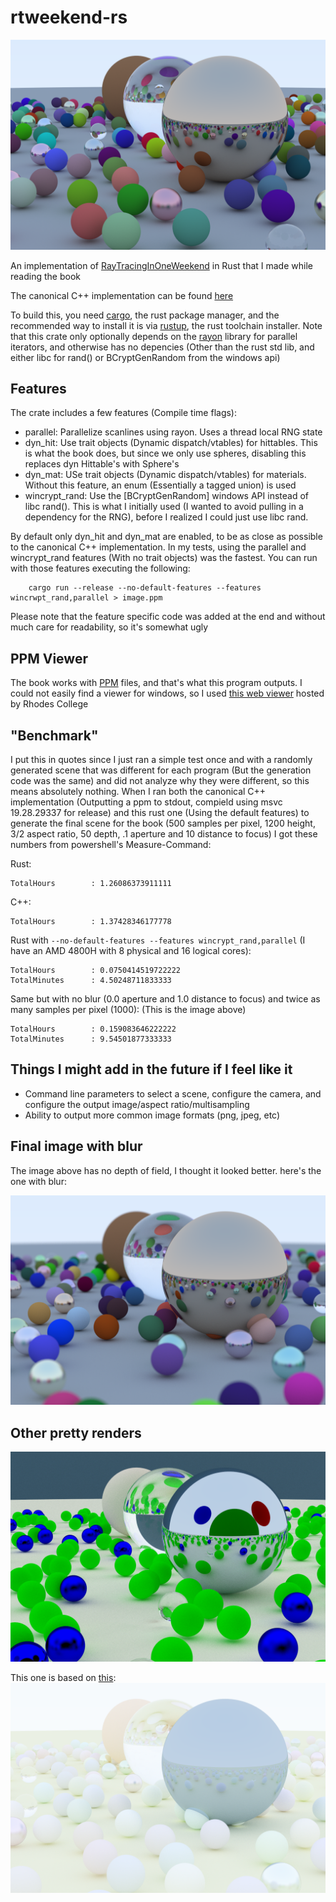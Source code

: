 # rtweekend-rs

![render of a random scene of spheres with a flat color, metal reflections and glass reflections/refractions, final output of the RayTracingInOneWeekend book. Except without blur/deph of field](/weekend_final_noblur.png)

An implementation of [RayTracingInOneWeekend](https://raytracing.github.io/books/RayTracingInOneWeekend.html) in Rust that I made while reading the book

The canonical C++ implementation can be found [here](https://github.com/RayTracing/raytracing.github.io/tree/master/src/InOneWeekend)

To build this, you need [cargo](https://github.com/rust-lang/cargo), the rust package manager, and the recommended way to install it is via [rustup](https://rustup.rs/), the rust toolchain installer.
Note that this crate only optionally depends on the [rayon]() library for parallel iterators, and otherwise has no depencies (Other than the rust std lib, and either libc for rand() or BCryptGenRandom from the windows api)

## Features

The crate includes a few features (Compile time flags):

- parallel: Parallelize scanlines using rayon. Uses a thread local RNG state
- dyn_hit: Use trait objects (Dynamic dispatch/vtables) for hittables. This is what the book does, but since we only use spheres, disabling this replaces dyn Hittable's with Sphere's
- dyn_mat: USe trait objects (Dynamic dispatch/vtables) for materials. Without this feature, an enum (Essentially a tagged union) is used
- wincrypt_rand: Use the [BCryptGenRandom] windows API instead of libc rand(). This is what I initially used (I wanted to avoid pulling in a dependency for the RNG), before I realized I could just use libc rand.

By default only dyn_hit and dyn_mat are enabled, to be as close as possible to the canonical C++ implementation. In my tests, using the parallel and wincrypt_rand features (With no trait objects) was the fastest. You can run with those features executing the following:

```
    cargo run --release --no-default-features --features wincrwpt_rand,parallel > image.ppm
```

Please note that the feature specific code was added at the end and without much care for readability, so it's somewhat ugly

## PPM Viewer

The book works with [PPM](https://en.wikipedia.org/wiki/Netpbm#PPM_example) files, and that's what this program outputs. I could not easily find a viewer for windows, so I used [this web viewer](http://www.cs.rhodes.edu/welshc/COMP141_F16/ppmReader.html) hosted by Rhodes College

## "Benchmark"

I put this in quotes since I just ran a simple test once and with a randomly generated scene that was different for each program (But the generation code was the same) and did not analyze why they were different, so this means absolutely nothing. When I ran both the canonical C++ implementation (Outputting a ppm to stdout, compield using msvc 19.28.29337 for release) and this rust one (Using the default features) to generate the final scene for the book (500 samples per pixel, 1200 height, 3/2 aspect ratio, 50 depth, .1 aperture and 10 distance to focus) I got these numbers from powershell's Measure-Command:

Rust:

```
TotalHours        : 1.26086373911111
```

C++:

```
TotalHours        : 1.37428346177778
```

Rust with `--no-default-features --features wincrypt_rand,parallel` (I have an AMD 4800H with 8 physical and 16 logical cores):

```
TotalHours        : 0.0750414519722222
TotalMinutes      : 4.50248711833333
```

Same but with no blur (0.0 aperture and 1.0 distance to focus) and twice as many samples per pixel (1000):
(This is the image above)

```
TotalHours        : 0.159083646222222
TotalMinutes      : 9.54501877333333
```

## Things I might add in the future if I feel like it

- Command line parameters to select a scene, configure the camera, and configure the output image/aspect ratio/multisampling
- Ability to output more common image formats (png, jpeg, etc)

## Final image with blur

The image above has no depth of field, I thought it looked better. here's the one with blur:

![Same image as bove with depth of field, except a slightly different scene because it is randomly generated](/weekend_final.png)

## Other pretty renders

![](/moons.png)

This one is based on [this](https://github.com/POMMI3R/dasom-rs/tree/master/examples/small_balls):
![](/pastel.png)
